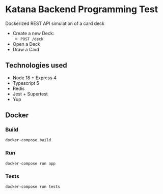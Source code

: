 
#  Katana Backend Programming Test

Dockerized REST API simulation of a card deck

- Create a new Deck:
	- `POST /deck`
- Open a Deck
- Draw a Card


## Technologies used
- Node 18 + Express 4
- Typescript 5
- Redis
- Jest + Supertest
- Yup

## Docker
### Build
`docker-compose build`

### Run
`docker-compose run app`

### Tests
`docker-compose run tests`
